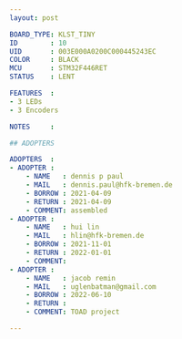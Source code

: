 ```yaml
---
layout: post

BOARD_TYPE: KLST_TINY
ID        : 10
UID       : 003E000A0200C000445243EC
COLOR     : BLACK
MCU       : STM32F446RET
STATUS    : LENT

FEATURES  :
- 3 LEDs
- 3 Encoders

NOTES     :

## ADOPTERS

ADOPTERS  :
- ADOPTER :
    - NAME   : dennis p paul
    - MAIL   : dennis.paul@hfk-bremen.de
    - BORROW : 2021-04-09
    - RETURN : 2021-04-09
    - COMMENT: assembled
- ADOPTER :
    - NAME   : hui lin
    - MAIL   : hlin@hfk-bremen.de
    - BORROW : 2021-11-01
    - RETURN : 2022-01-01
    - COMMENT:
- ADOPTER :
    - NAME   : jacob remin
    - MAIL   : uglenbatman@gmail.com
    - BORROW : 2022-06-10
    - RETURN : 
    - COMMENT: TOAD project

---
```

